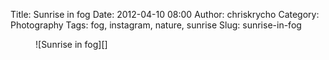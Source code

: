 Title: Sunrise in fog
Date: 2012-04-10 08:00
Author: chriskrycho
Category: Photography
Tags: fog, instagram, nature, sunrise
Slug: sunrise-in-fog

<figure class="vertical">
![Sunrise in fog][]
</figure>

  [Sunrise in fog]: http://www.chriskrycho.com/art/files/2012/04/sunrise_in_fog.jpg
    "Sunrise in fog"
